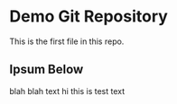 # Demo Git Repository
This is the first file in this repo.

## Ipsum Below

blah blah text hi 
this is test text